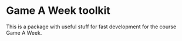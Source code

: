 # Game A Week toolkit 

This is a package with useful stuff for fast development for the course Game A Week.
